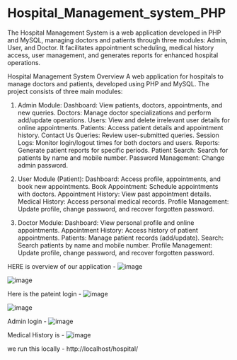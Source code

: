 # Hospital_Management_system_PHP
The Hospital Management System is a web application developed in PHP and MySQL, managing doctors and patients through three modules: Admin, User, and Doctor. It facilitates appointment scheduling, medical history access, user management, and generates reports for enhanced hospital operations.


Hospital Management System Overview
A web application for hospitals to manage doctors and patients, developed using PHP and MySQL. The project consists of three main modules:

1. Admin Module:
Dashboard: View patients, doctors, appointments, and new queries.
Doctors: Manage doctor specializations and perform add/update operations.
Users: View and delete irrelevant user details for online appointments.
Patients: Access patient details and appointment history.
Contact Us Queries: Review user-submitted queries.
Session Logs: Monitor login/logout times for both doctors and users.
Reports: Generate patient reports for specific periods.
Patient Search: Search for patients by name and mobile number.
Password Management: Change admin password.

2. User Module (Patient):
Dashboard: Access profile, appointments, and book new appointments.
Book Appointment: Schedule appointments with doctors.
Appointment History: View past appointment details.
Medical History: Access personal medical records.
Profile Management: Update profile, change password, and recover forgotten password.

3. Doctor Module:
Dashboard: View personal profile and online appointments.
Appointment History: Access history of patient appointments.
Patients: Manage patient records (add/update).
Search: Search patients by name and mobile number.
Profile Management: Update profile, change password, and recover forgotten password.


HERE is overview of our application - 
![image](https://github.com/user-attachments/assets/14bedfac-768a-4369-99d6-9d0fb7b80a18)

![image](https://github.com/user-attachments/assets/a8b1b492-6eaf-4fb7-8fb4-d148232c8417)

Here is the pateint login - 
![image](https://github.com/user-attachments/assets/a8ddc7bb-8340-40e4-8372-7c73338d3258)

![image](https://github.com/user-attachments/assets/93754e65-6bc5-41f3-b022-0d4ff65031f6)

Admin login - ![image](https://github.com/user-attachments/assets/0763850a-a69a-4db0-9356-b541e74988e2)

Medical History is - ![image](https://github.com/user-attachments/assets/63f8c8e3-3f29-4413-bd92-4632385ee060)


we run this locally - http://localhost/hospital/

